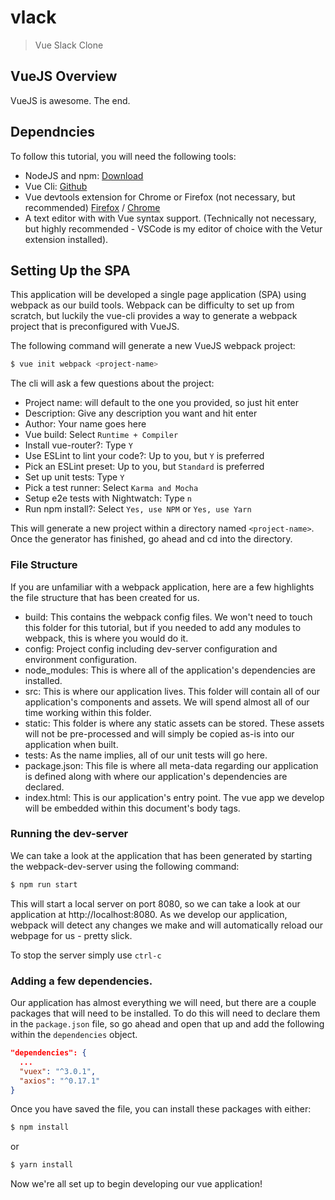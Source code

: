 # vlack

> Vue Slack Clone

## VueJS Overview
VueJS is awesome. The end.

## Dependncies
To follow this tutorial, you will need the following tools:

- NodeJS and npm: [Download](https://nodejs.org/en/)
- Vue Cli: [Github](https://github.com/vuejs/vue-cli)
- Vue devtools extension for Chrome or Firefox (not necessary, but recommended) [Firefox](https://addons.mozilla.org/en-US/firefox/addon/vue-js-devtools/) / [Chrome](https://chrome.google.com/webstore/detail/vuejs-devtools/nhdogjmejiglipccpnnnanhbledajbpd?hl=en)
- A text editor with with Vue syntax support. (Technically not necessary, but highly recommended - VSCode is my editor of choice with the Vetur extension installed).

## Setting Up the SPA
This application will be developed a single page application (SPA) using webpack as our build tools. Webpack can be difficulty to set up from scratch, but luckily the vue-cli provides a way to generate a webpack project that is preconfigured with VueJS.

The following command will generate a new VueJS webpack project:
``` bash
$ vue init webpack <project-name>
```

The cli will ask a few questions about the project:
- Project name: will default to the one you provided, so just hit enter
- Description: Give any description you want and hit enter
- Author: Your name goes here
- Vue build: Select `Runtime + Compiler`
- Install vue-router?: Type `Y`
- Use ESLint to lint your code?: Up to you, but `Y` is preferred
- Pick an ESLint preset: Up to you, but `Standard` is preferred
- Set up unit tests: Type `Y`
- Pick a test runner: Select `Karma and Mocha`
- Setup e2e tests with Nightwatch: Type `n`
- Run npm install?: Select `Yes, use NPM` or `Yes, use Yarn`

This will generate a new project within a directory named `<project-name>`. Once the generator has finished, go ahead and cd into the directory.

### File Structure
If you are unfamiliar with a webpack application, here are a few highlights the file structure that has been created for us.
- build: This contains the webpack config files. We won't need to touch this folder for this tutorial, but if you needed to add any modules to webpack, this is where you would do it.
- config: Project config including dev-server configuration and environment configuration.
- node_modules: This is where all of the application's dependencies are installed.
- src: This is where our application lives. This folder will contain all of our application's components and assets. We will spend almost all of our time working within this folder.
- static: This folder is where any static assets can be stored. These assets will not be pre-processed and will simply be copied as-is into our application when built.
- tests: As the name implies, all of our unit tests will go here.
- package.json: This file is where all meta-data regarding our application is defined along with where our application's dependencies are declared.
- index.html: This is our application's entry point. The vue app we develop will be embedded within this document's body tags.


### Running the dev-server
We can take a look at the application that has been generated by starting the webpack-dev-server using the following command:
``` bash
$ npm run start
```

This will start a local server on port 8080, so we can take a look at our application at http://localhost:8080. As we develop our application, webpack will detect any changes we make and will automatically reload our webpage for us - pretty slick.

To stop the server simply use `ctrl-c`


### Adding a few dependencies.
Our application has almost everything we will need, but there are a couple packages that will need to be installed. To do this will need to declare them in the `package.json` file, so go ahead and open that up and add the following within the `dependencies` object.

``` json
"dependencies": {
  ...
  "vuex": "^3.0.1",
  "axios": "^0.17.1"
}
```

Once you have saved the file, you can install these packages with either:
``` bash
$ npm install
```
or
``` bash
$ yarn install
```
Now we're all set up to begin developing our vue application! 

